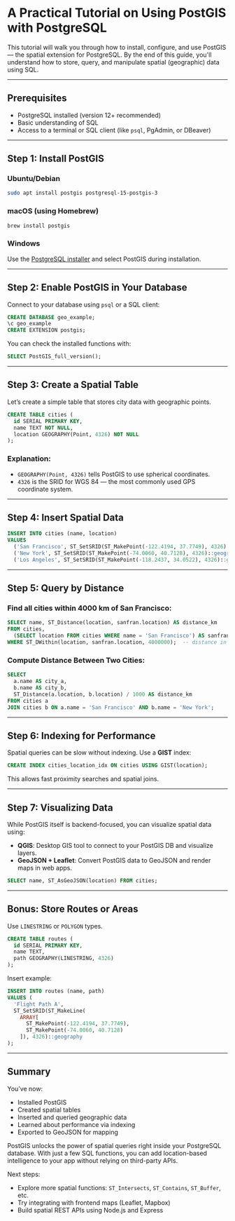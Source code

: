 # A Practical Tutorial on Using PostGIS with PostgreSQL

This tutorial will walk you through how to install, configure, and use PostGIS — the spatial extension for PostgreSQL. By the end of this guide, you'll understand how to store, query, and manipulate spatial (geographic) data using SQL.

---

## Prerequisites

* PostgreSQL installed (version 12+ recommended)
* Basic understanding of SQL
* Access to a terminal or SQL client (like `psql`, PgAdmin, or DBeaver)

---

## Step 1: Install PostGIS

### Ubuntu/Debian

```bash
sudo apt install postgis postgresql-15-postgis-3
```

### macOS (using Homebrew)

```bash
brew install postgis
```

### Windows

Use the [PostgreSQL installer](https://www.postgresql.org/download/windows/) and select PostGIS during installation.

---

## Step 2: Enable PostGIS in Your Database

Connect to your database using `psql` or a SQL client:

```sql
CREATE DATABASE geo_example;
\c geo_example
CREATE EXTENSION postgis;
```

You can check the installed functions with:

```sql
SELECT PostGIS_full_version();
```

---

## Step 3: Create a Spatial Table

Let’s create a simple table that stores city data with geographic points.

```sql
CREATE TABLE cities (
  id SERIAL PRIMARY KEY,
  name TEXT NOT NULL,
  location GEOGRAPHY(Point, 4326) NOT NULL
);
```

### Explanation:

* `GEOGRAPHY(Point, 4326)` tells PostGIS to use spherical coordinates.
* `4326` is the SRID for WGS 84 — the most commonly used GPS coordinate system.

---

## Step 4: Insert Spatial Data

```sql
INSERT INTO cities (name, location)
VALUES
  ('San Francisco', ST_SetSRID(ST_MakePoint(-122.4194, 37.7749), 4326)::geography),
  ('New York', ST_SetSRID(ST_MakePoint(-74.0060, 40.7128), 4326)::geography),
  ('Los Angeles', ST_SetSRID(ST_MakePoint(-118.2437, 34.0522), 4326)::geography);
```

---

## Step 5: Query by Distance

### Find all cities within 4000 km of San Francisco:

```sql
SELECT name, ST_Distance(location, sanfran.location) AS distance_km
FROM cities,
  (SELECT location FROM cities WHERE name = 'San Francisco') AS sanfran
WHERE ST_DWithin(location, sanfran.location, 4000000);  -- distance in meters
```

### Compute Distance Between Two Cities:

```sql
SELECT
  a.name AS city_a,
  b.name AS city_b,
  ST_Distance(a.location, b.location) / 1000 AS distance_km
FROM cities a
JOIN cities b ON a.name = 'San Francisco' AND b.name = 'New York';
```

---

## Step 6: Indexing for Performance

Spatial queries can be slow without indexing. Use a **GIST** index:

```sql
CREATE INDEX cities_location_idx ON cities USING GIST(location);
```

This allows fast proximity searches and spatial joins.

---

## Step 7: Visualizing Data

While PostGIS itself is backend-focused, you can visualize spatial data using:

* **QGIS**: Desktop GIS tool to connect to your PostGIS DB and visualize layers.
* **GeoJSON + Leaflet**: Convert PostGIS data to GeoJSON and render maps in web apps.

```sql
SELECT name, ST_AsGeoJSON(location) FROM cities;
```

---

## Bonus: Store Routes or Areas

Use `LINESTRING` or `POLYGON` types.

```sql
CREATE TABLE routes (
  id SERIAL PRIMARY KEY,
  name TEXT,
  path GEOGRAPHY(LINESTRING, 4326)
);
```

Insert example:

```sql
INSERT INTO routes (name, path)
VALUES (
  'Flight Path A',
  ST_SetSRID(ST_MakeLine(
    ARRAY[
      ST_MakePoint(-122.4194, 37.7749),
      ST_MakePoint(-74.0060, 40.7128)
    ]), 4326)::geography
);
```

---

## Summary

You’ve now:

* Installed PostGIS
* Created spatial tables
* Inserted and queried geographic data
* Learned about performance via indexing
* Exported to GeoJSON for mapping

PostGIS unlocks the power of spatial queries right inside your PostgreSQL database. With just a few SQL functions, you can add location-based intelligence to your app without relying on third-party APIs.

Next steps:

* Explore more spatial functions: `ST_Intersects`, `ST_Contains`, `ST_Buffer`, etc.
* Try integrating with frontend maps (Leaflet, Mapbox)
* Build spatial REST APIs using Node.js and Express
